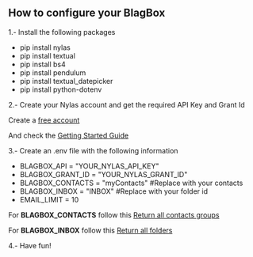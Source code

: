 ## How to configure your BlagBox

1.- Install the following packages

* pip install nylas
* pip install textual
* pip install bs4
* pip install pendulum
* pip install textual_datepicker
* pip install python-dotenv


2.- Create your Nylas account and get the required API Key and Grant Id

Create a [free account](https://dashboard-v3.nylas.com/register)

And check the [Getting Started Guide](https://developer.nylas.com/docs/v3/getting-started/)

3.- Create an .env file with the following information

* BLAGBOX_API = "YOUR_NYLAS_API_KEY"
* BLAGBOX_GRANT_ID = "YOUR_NYLAS_GRANT_ID"
* BLAGBOX_CONTACTS = "myContacts" #Replace with your contacts
* BLAGBOX_INBOX = "INBOX" #Replace with your folder id
* EMAIL_LIMIT = 10

For **BLAGBOX_CONTACTS** follow this [Return all contacts groups](https://developer.nylas.com/docs/api/v3/ecc/#get-/v3/grants/-grant_id-/contacts/groups)

For **BLAGBOX_INBOX** follow this [Return all folders](https://developer.nylas.com/docs/api/v3/ecc/#get-/v3/grants/-grant_id-/folders)

4.- Have fun!
